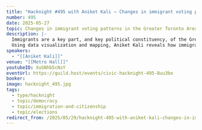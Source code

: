 ```yaml
---
title: "Hacknight #495 with Aniket Kali – Changes in immigrant voting patterns in the Greater Toronto Area"
number: 495
date: 2025-05-27
topic: Changes in immigrant voting patterns in the Greater Toronto Area
description: |-
  Immigrants are a key part, and key political constituency, of the Greater Toronto Area. Like all groups, they've had political shifts - most recently, a decisive shift toward the Conservatives.
  Using data visualization and mapping, Aniket Kali reveals how immigrant voting patterns in the GTA have shifted toward the Conservatives. His analysis combines electoral results with census data to create visual stories that challenge assumptions about immigrant voting blocs in Canadian politics.
speakers:
  - "[[Aniket Kali]]"
venue: "[[Metro Hall]]"
youtubeID: XuSNhb5cNsY
eventUrl: https://guild.host/events/civic-hacknight-495-8uu3bo
booker:
image: hacknight_495.jpg
tags:
  - type/hacknight
  - topic/democracy
  - topic/immigration-and-citizenship
  - topic/elections
redirect_from: /2025/05/29/hacknight-495-with-aniket-kali-changes-in-immigrant-voting-patterns-in-the-greater-toronto-area/
---
```

